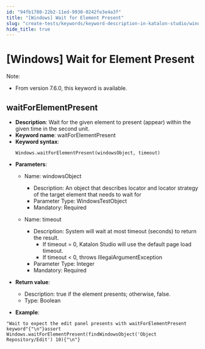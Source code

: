 ```yaml
---
id: "94fb1780-22b2-11ed-9930-0242fe3e4a3f"
title: "[Windows] Wait for Element Present"
slug: "create-tests/keywords/keyword-description-in-katalon-studio/windows-keywords/windows-wait-for-element-present"
hide_title: true
---
```


# <a id="id_0" class="anchor_top_offset"/><a id="ariaid-title1" class="anchor_top_offset"/>[Windows] Wait for Element Present

              
<div xmlns="http://www.w3.org/1999/xhtml" className="note note note_note" id="id_0__id"><span className="note__title">Note:</span> 
  <ul className="ul"><li className="li"><p className="p">From version 7.6.0, this keyword is available.</p></li></ul>
</div>
      

## <a id="id_0__id_1" class="anchor_top_offset"/>waitForElementPresent

              
<ul xmlns="http://www.w3.org/1999/xhtml" className="ul"><li className="li">     <strong className="ph b">Description</strong>: Wait for the given element to     present (appear) within the given time in the second unit.</li><li className="li">     <strong className="ph b">Keyword name</strong>: waitForElementPresent</li><li className="li">     <strong className="ph b">Keyword syntax</strong>:     <pre className="pre codeblock"><code>Windows.waitForElementPresent(windowsObject, timeout)</code></pre>   </li><li className="li">     <p className="p">       <strong className="ph b">Parameters</strong>:</p>     <ul className="ul"><li className="li">         <p className="p">Name: windowsObject</p>         <ul className="ul"><li className="li">Description: An object that describes locator and locator             strategy of the target element that needs to wait for</li><li className="li">Parameter Type: WindowsTestObject</li><li className="li">Mandatory: Required</li></ul>       </li><li className="li">         <p className="p">Name: timeout</p>         <ul className="ul"><li className="li">Description: System will wait at most timeout (seconds) to             return the result.              <ul className="ul"><li className="li">If timeout = 0, Katalon Studio will use the default page load                 timeout.</li><li className="li">If timeout &lt; 0, throws IllegalArgumentException</li></ul>           </li><li className="li">Parameter Type: Integer</li><li className="li">Mandatory: Required</li></ul>       </li></ul>   </li><li className="li">     <p className="p">       <strong className="ph b">Return value</strong>:</p>     <ul className="ul"><li className="li">Description: true if the element presents; otherwise,         false.</li><li className="li">Type: Boolean</li></ul>   </li><li className="li">     <p className="p">       <strong className="ph b">Example</strong>:</p>   </li></ul> 
              
<pre xmlns="http://www.w3.org/1999/xhtml" className="pre codeblock"><code>"Wait to expect the edit panel presents with waitForElementPresent keyword"{"\n"}assert Windows.waitForElementPresent(findWindowsObject('Object Repository/Edit') 10){"\n"}</code></pre> 
            
